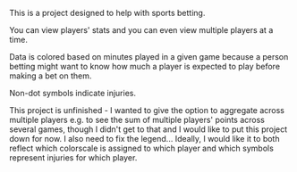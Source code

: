 This is a project designed to help with sports betting.

You can view players' stats and you can even view multiple players at a time.

Data is colored based on minutes played in a given game because a person betting might want to know how much a player is expected to play before making a bet on them.

Non-dot symbols indicate injuries.

This project is unfinished - I wanted to give the option to aggregate across multiple players e.g. to see the sum of multiple players' points across several games, though I didn't get to that and I would like to put this project down for now. I also need to fix the legend... Ideally, I would like it to both reflect which colorscale is assigned to which player and which symbols represent injuries for which player. 
